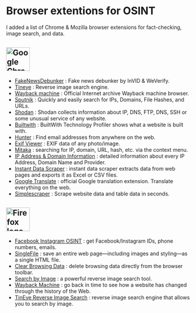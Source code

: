 # Browser extentions for OSINT

I added a list of Chrome & Mozilla browser extensions for fact-checking, image search, and data. 

## <a title="Google, Public domain, via Wikimedia Commons" href="https://commons.wikimedia.org/wiki/File:Google_Chrome_icon_(February_2022).svg"><img width="64" alt="Google Chrome icon (February 2022)" src="https://upload.wikimedia.org/wikipedia/commons/thumb/e/e1/Google_Chrome_icon_%28February_2022%29.svg/512px-Google_Chrome_icon_%28February_2022%29.svg.png"></a>

* [FakeNewsDebunker](https://chrome.google.com/webstore/detail/fake-news-debunker-by-inv/mhccpoafgdgbhnjfhkcmgknndkeenfhe?hl) : Fake news debunker by InVID & WeVerify.
* [Tineye](https://chrome.google.com/webstore/detail/tineye-reverse-image-sear/haebnnbpedcbhciplfhjjkbafijpncjl?hl) : Reverse image search engine.
* [Wayback machine](https://chrome.google.com/webstore/detail/wayback-machine/fpnmgdkabkmnadcjpehmlllkndpkmiak?hl) : Official Internet archive Wayback machine browser.
* [Sputnik](https://chrome.google.com/webstore/detail/sputnik/manapjdamopgbpimgojkccikaabhmocd?hl) : Quickly and easily search for IPs, Domains, File Hashes, and URLs.
* [Shodan](https://chrome.google.com/webstore/detail/shodan/jjalcfnidlmpjhdfepjhjbhnhkbgleap?hl) : Shodan collects information about IP, DNS, FTP, DNS, SSH or some unusual service of any website. 
* [Builtwith](https://chrome.google.com/webstore/detail/builtwith-technology-prof/dapjbgnjinbpoindlpdmhochffioedbn?hl) : BuiltWith Technology Profiler shows what a website is built with. 
* [Hunter](https://chrome.google.com/webstore/detail/hunter-email-finder-exten/hgmhmanijnjhaffoampdlllchpolkdnj?hl) : Find email addresses from anywhere on the web.
* [Exif Viewer](https://chrome.google.com/webstore/detail/exif-viewer-pro/mmbhfeiddhndihdjeganjggkmjapkffm) : EXIF data of any photo/image.
* [Mitaka](https://chrome.google.com/webstore/detail/mitaka/bfjbejmeoibbdpfdbmbacmefcbannnbg) : searching for IP, domain, URL, hash, etc. via the context menu.
* [IP Address & Domain Information](https://chrome.google.com/webstore/detail/ip-address-and-domain-inf/lhgkegeccnckoiliokondpaaalbhafoa) : detailed information about every IP Address, Domain Name and Provider.
* [Instant Data Scraper](https://chrome.google.com/webstore/detail/instant-data-scraper/ofaokhiedipichpaobibbnahnkdoiiah) : instant data scraper extracts data from web pages and exports it as Excel or CSV files.
* [Google Translate](https://chrome.google.com/webstore/detail/google-translate/aapbdbdomjkkjkaonfhkkikfgjllcleb) : official Google translation extension. Translate everything on the web. 
* [Simplescraper](https://chrome.google.com/webstore/detail/google-translate/aapbdbdomjkkjkaonfhkkikfgjllcleb) : Scrape website data and table data in seconds. 

## <a title="Mozilla Corporation, MPL 2 &lt;https://www.mozilla.org/en-US/MPL/2.0/&gt;, via Wikimedia Commons" href="https://commons.wikimedia.org/wiki/File:Firefox_logo,_2019.svg"><img width="64" alt="Firefox logo, 2019" src="https://upload.wikimedia.org/wikipedia/commons/thumb/a/a0/Firefox_logo%2C_2019.svg/64px-Firefox_logo%2C_2019.svg.png"></a>

* [Facebook Instagram OSINT](https://addons.mozilla.org/en-GB/firefox/addon/facebook-instagram-osint/) : get Facebook/Instagram IDs, phone numbers, emails. 
* [SingleFile](https://addons.mozilla.org/en-GB/firefox/addon/single-file/) : save an entire web page—including images and styling—as a single HTML file. 
* [Clear Browsing Data](https://addons.mozilla.org/en-GB/firefox/addon/clear-browsing-data/) : delete browsing data directly from the browser toolbar.
* [Search by Image](https://addons.mozilla.org/en-GB/firefox/addon/search_by_image/) : a powerful reverse image search tool.
* [Wayback Machine](https://addons.mozilla.org/en-GB/firefox/addon/wayback-machine_new/) : go back in time to see how a website has changed through the history of the Web.
* [TinEye Reverse Image Search](https://addons.mozilla.org/en-GB/firefox/addon/tineye-reverse-image-search/) : reverse image search engine that allows you to search by image. 
